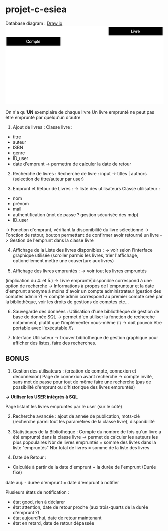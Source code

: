 # projet-c-esiea
Database diagram : [Draw.io](https://app.diagrams.net/#Harkonny%2Fprojet-c-esiea%2Fmain%2Fmedias%2FDataBase_Diagram.drawio)  
![Diagrame utilisé pour la base de donnée](./medias/DataBase_Diagram.svg)

On n'a qu'__UN__ exemplaire de chaque livre
Un livre emprunté ne peut pas être emprunté par quelqu'un d'autre

1. Ajout de livres :
Classe livre :
- titre
- auteur
- ISBN
- genre
- ID_user
- date d'emprunt -> permettra de calculer la date de retour

2. Recherche de livres :
Recherche de livre :
input ->  titles | authors (selection de titre/auteur par user)

3. Emprunt et Retour de Livres :
-> liste des utilisateurs
Classe utilisateur :
- nom
- prénom
- mail
- authentification (mot de passe ? gestion sécurisée des mdp)
- ID_user

-> Fonction d'emprunt, vérifiant la disponibilité du livre sélectionné
-> Fonction de retour, bouton permettant de confirmer avoir retourné un livre
-> Gestion de l'emprunt dans la classe livre

4. Affichage de la Liste des livres disponibles :
-> voir selon l'interface graphique utilisée
(scroller parmis les livres, trier l'affichage, optionellement mettre une couverture aux livres)

5. Affichage des livres empruntés :
-> voir tout les livres empruntés

(implication du 4. et 5.)
-> Livre emprunté|disponible correspond à une option de recherche
-> Informations à propos de l'emprunteur et la date d'emprunt anonyme à moins d'avoir un compte administrateur (gestion des comptes admin ?)
-> compte admin correspond au premier compte créé par la bibliothèque, voir les droits de gestions de comptes etc...

6. Sauvegarde des données :
Utilisation d'une bibliothèque de gestion de base de donnée SQL
-> permet d'en utiliser la fonction de recherche notamment, plutôt que l'implémenter nous-même
/!\ -> doit pouvoir être portable avec l'exécutable /!\

7. Interface Utilisateur
-> trouver bibliothèque de gestion graphique pour afficher des listes, faire des recherches.

## BONUS
1. Gestion des utilisateurs :
(création de compte, connexion et déconnexion)
Page de connexion avant recherche
-> compte invité, sans mot de passe pour tout de même faire une recherche
(pas de possibilité d'emprunt ou d'historique des livres empruntés)

**-> Utiliser les USER intégrés à SQL**

Page listant les livres empruntés par le user (sur le côté)

2. Recherche avancée :
ajout de année de publication, mots-clé (recherche parmi tout les paramètres de la classe livre), disponibilité

3. Statistiques de la Bibliothèque :
Compte du nombre de fois qu'un livre a été emprunté dans la classe livre
-> permet de calculer les auteurs les plus popoulaires
Nbr de livres empruntés = somme des livres dans la liste "empruntés"
Nbr total de livres = somme de la liste des livres

4. Date de Retour :
- Calculée à partir de la date d'emprunt + la durée de l'emprunt
(Durée fixe)

date auj. - durée d'emprunt = date d'emprunt à notifier

Plusieurs états de notification :
- état good, rien à déclarer
- état attention, date de retour proche (aux trois-quarts de la durée d'emprunt ?)
- état aujourd'hui, date de retour maintenant
- état en retard, date de retour dépassée
